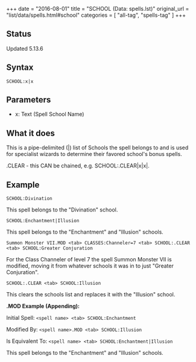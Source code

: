 +++
date = "2016-08-01"
title = "SCHOOL (Data: spells.lst)"
original_url = "list/data/spells.html#school"
categories = [ "all-tag", "spells-tag" ]
+++

## Status

Updated 5.13.6

## Syntax

`SCHOOL:x|x`

## Parameters

-   x: Text (Spell School Name)



What it does
------------

This is a pipe-delimited (|) list of Schools the spell belongs to and is
used for specialist wizards to determine their favored school's bonus
spells.

.CLEAR - this CAN be chained, e.g. SCHOOL:.CLEAR|x|x|.

Example
-------

`SCHOOL:Divination`

This spell belongs to the "Divination" school.

`SCHOOL:Enchantment|Illusion`

This spell belongs to the "Enchantment" and "Illusion" schools.

`Summon Monster VII.MOD <tab> CLASSES:Channeler=7 <tab> SCHOOL:.CLEAR <tab> SCHOOL:Greater Conjuration`

For the Class Channeler of level 7 the spell Summon Monster VII is
modified, moving it from whatever schools it was in to just "Greater
Conjuration".

`SCHOOL:.CLEAR <tab> SCHOOL:Illusion`

This clears the schools list and replaces it with the "Illusion" school.

**.MOD Example (Appending):**

Initial Spell: `<spell name> <tab> SCHOOL:Enchantment`

Modified By: `<spell name>.MOD <tab> SCHOOL:Illusion`

Is Equivalent To: `<spell name> <tab> SCHOOL:Enchantment|Illusion`

This spell belongs to the "Enchantment" and "Illusion" schools.

